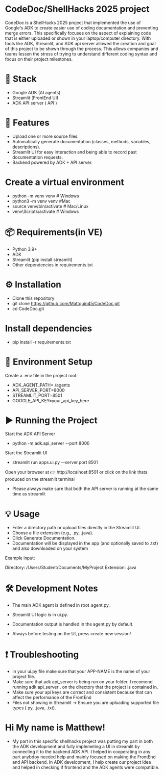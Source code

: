 # CodeDoc/ShellHacks 2025 project

CodeDoc is a ShellHacks 2025 project that implemented the use of Google's ADK to create easier use of coding documentation and preventing merge errors. This specifically focuses on the aspect of explaining code that is either uploaded or shown in your laptop/computer directory. With tools like ADK, Streamlit, and ADK api server allowed the creation and goal of this project to be shown through the process. This allows companies and teams lessen the stress of trying to understand different coding syntax and focus on their project milestones. 


# 🚀 Stack

- Google ADK (AI agents)
- Streamlit (FrontEnd UI)
- ADK API server ( API )

# 🚀 Features

- Upload one or more source files.
- Automatically generate documentation (classes, methods, variables, descriptions).
- Streamlit UI for easy interaction and being able to record past documentation requests.
- Backend powered by ADK + API server.

# Create a virtual environment
- python -m venv venv        # Windows
- python3 -m venv venv       #Mac
- source venv/bin/activate   # Mac/Linux
- venv\Scripts\activate      # Windows

# 📦 Requirements(in VE)

- Python 3.9+
- ADK
- Streamlit (pip install streamlit)
- Other dependencies in requirements.txt

# ⚙️ Installation
- Clone this repository
- git clone https://github.com/Mattquin45/CodeDoc.git
- cd CodeDoc.git


# Install dependencies
- pip install -r requirements.txt

# 🔑 Environment Setup

Create a .env file in the project root:
- ADK_AGENT_PATH=./agents
- API_SERVER_PORT=8000
- STREAMLIT_PORT=8501
- GOOGLE_API_KEY=your_api_key_here

 # ▶️ Running the Project
Start the ADK API Server
- python -m adk.api_server --port 8000

Start the Streamlit UI
- streamlit run apps.ui.py --server.port 8501

Open your browser at 👉 http://localhost:8501
or click on the link thats produced on the streamlit terminal

- Please always make sure that both the API server is running at the same time as streamlit

# 💡 Usage

- Enter a directory path or upload files directly in the Streamlit UI.
- Choose a file extension (e.g., .py, .java).
- Click Generate Documentation.
- Documentation will be displayed in the app (and optionally saved to .txt) and also downloaded on your system

Example input:

Directory: /Users/Student/Documents/MyProject
Extension: .java

# 🛠️ Development Notes

- The main ADK agent is defined in root_agent.py.

- Streamlit UI logic is in ui.py.

- Documentation output is handled in the agent.py by default.

- Always before testing on the UI, press create new session!

# ❗ Troubleshooting

- In your ui.py file make sure that your APP-NAME is the name of your project file. 
- Make sure that adk api_server is being run on your folder. I recomend running adk api_server . on the directory that 
  the project is contained in.
- Make sure your api keys are correct and consistent because that can affect the performance of the FrontEnd
- Files not showing in Streamlit → Ensure you are uploading supported file types (.py, .java, .txt).

# Hi My name is Matthew!
- My part in this specific shellhacks project was putting my part in both the ADK development and fully implemeting a UI in       streamlit by connecting it to the backend ADK API. I helped in cooperating in any part anybdoy needed help and mainly focused   on making the FrontEnd and API backend. In ADK development, I help create our project idea and helped in checking if frontend   and the ADK agents were compatible.



